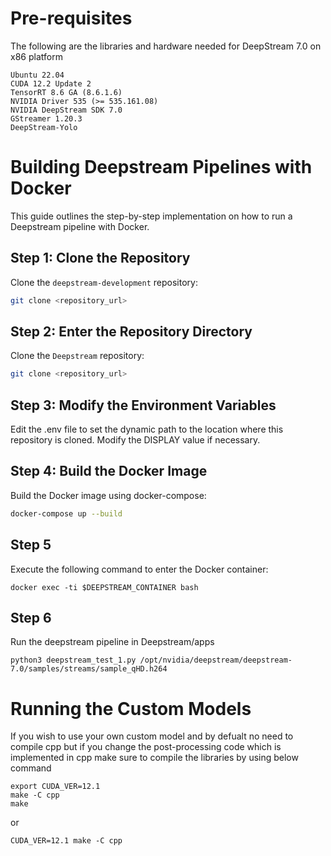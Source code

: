 # Pre-requisites

The following are the libraries and hardware needed for DeepStream 7.0 on x86 platform
```
Ubuntu 22.04
CUDA 12.2 Update 2
TensorRT 8.6 GA (8.6.1.6)
NVIDIA Driver 535 (>= 535.161.08)
NVIDIA DeepStream SDK 7.0
GStreamer 1.20.3
DeepStream-Yolo
```
# Building Deepstream Pipelines with Docker

This guide outlines the step-by-step implementation on how to run a Deepstream pipeline with Docker.

## Step 1: Clone the Repository
Clone the `deepstream-development` repository:
```sh
git clone <repository_url>
```
## Step 2: Enter the Repository Directory
Clone the `Deepstream` repository:
```sh
git clone <repository_url>
```
## Step 3: Modify the Environment Variables
Edit the .env file to set the dynamic path to the location where this repository is cloned. Modify the DISPLAY value if necessary.
## Step 4: Build the Docker Image
Build the Docker image using docker-compose:
```sh
docker-compose up --build
```
## Step 5
Execute the following command to enter the Docker container:
```
docker exec -ti $DEEPSTREAM_CONTAINER bash
```
## Step 6
Run the deepstream pipeline in Deepstream/apps
```
python3 deepstream_test_1.py /opt/nvidia/deepstream/deepstream-7.0/samples/streams/sample_qHD.h264 
```
# Running the Custom Models
If you wish to use your own custom model and by defualt no need to compile cpp but if you change the post-processing code which is implemented in cpp make sure to compile the libraries by using below command
```
export CUDA_VER=12.1
make -C cpp
make
```
or
```
CUDA_VER=12.1 make -C cpp
```

